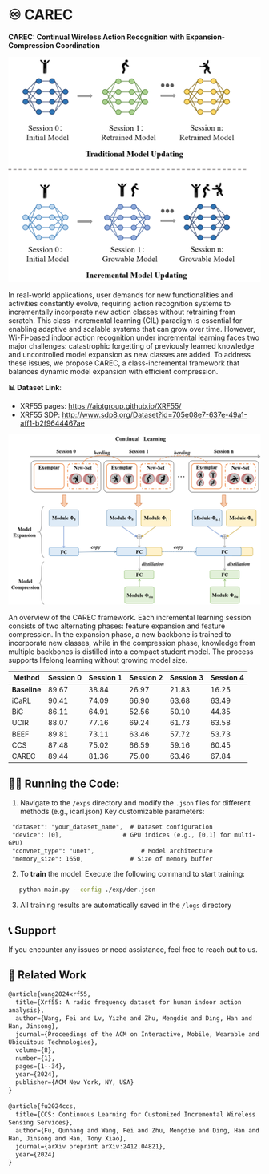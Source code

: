 # ♾️ CAREC 
**CAREC: Continual Wireless Action Recognition with Expansion-Compression Coordination**


<p align="center">
  <img src="figs/3-1.png" alt="image-20240719171906628" width="700px"/>
</p>


In real-world applications, user demands for new functionalities and activities constantly evolve, requiring action recognition systems to incrementally incorporate new action classes without retraining from scratch. This class-incremental learning (CIL) paradigm is essential for enabling adaptive and scalable systems that can grow over time. However, Wi-Fi-based indoor action recognition under incremental learning faces two major challenges: catastrophic forgetting of previously learned knowledge and uncontrolled model expansion as new classes are added. To address these issues, we propose CAREC, a class-incremental framework that balances dynamic model expansion with efficient compression.


**📊 Dataset Link**: 
-   XRF55 pages: https://aiotgroup.github.io/XRF55/
-   XRF55 SDP: http://www.sdp8.org/Dataset?id=705e08e7-637e-49a1-aff1-b2f9644467ae


<p align="center">
  <img src="figs/3-2.png" alt="image-20240719171906628" width="700px"/>
</p>
An overview of the CAREC framework. Each incremental learning session consists of two alternating phases: feature expansion and feature compression. In the expansion phase, a new backbone is trained to incorporate new classes, while in the compression phase, knowledge from multiple backbones is distilled into a compact student model. The process supports lifelong learning without growing model size.


| Method               | Session 0 | Session 1 | Session 2 | Session 3 | Session 4 |
|-----------------------|-----------|-----------|-----------|-----------|-----------|
| **Baseline**          | 89.67     | 38.84     | 26.97     | 21.83     | 16.25     |
| iCaRL            | 90.41     | 74.09     | 66.90     | 63.68     | 63.49     |
| BiC             | 86.11     | 64.91     | 52.56     | 50.10     | 44.35     |
| UCIR             | 88.07     | 77.16     | 69.24     | 61.73     | 63.58     |
| BEEF             | 89.81     | 73.11     | 63.46     | 57.72     | 53.73     |
| CCS             | 87.48     | 75.02     | 66.59     | 59.16     | 60.45     |
| CAREC  | 89.44     | 81.36     | 75.00     | 63.46     | 67.84     |



## 🏃‍♂️ Running the Code:

1. Navigate to the `/exps` directory and modify the `.json` files for different methods (e.g., icarl.json)
   Key customizable parameters:
 ```
  "dataset": "your_dataset_name",  # Dataset configuration
  "device": [0],                 # GPU indices (e.g., [0,1] for multi-GPU)
  "convnet_type": "unet",             # Model architecture
  "memory_size": 1650,             # Size of memory buffer
 ```
2. To **train** the model: Execute the following command to start training:
```bash
   python main.py --config ./exp/der.json
```
3. All training results are automatically saved in the `/logs` directory

## 📞 Support
If you encounter any issues or need assistance, feel free to reach out to us.


## 📖 Related Work
```
@article{wang2024xrf55,
  title={Xrf55: A radio frequency dataset for human indoor action analysis},
  author={Wang, Fei and Lv, Yizhe and Zhu, Mengdie and Ding, Han and Han, Jinsong},
  journal={Proceedings of the ACM on Interactive, Mobile, Wearable and Ubiquitous Technologies},
  volume={8},
  number={1},
  pages={1--34},
  year={2024},
  publisher={ACM New York, NY, USA}
}

@article{fu2024ccs,
  title={CCS: Continuous Learning for Customized Incremental Wireless Sensing Services},
  author={Fu, Qunhang and Wang, Fei and Zhu, Mengdie and Ding, Han and Han, Jinsong and Han, Tony Xiao},
  journal={arXiv preprint arXiv:2412.04821},
  year={2024}
}

```

